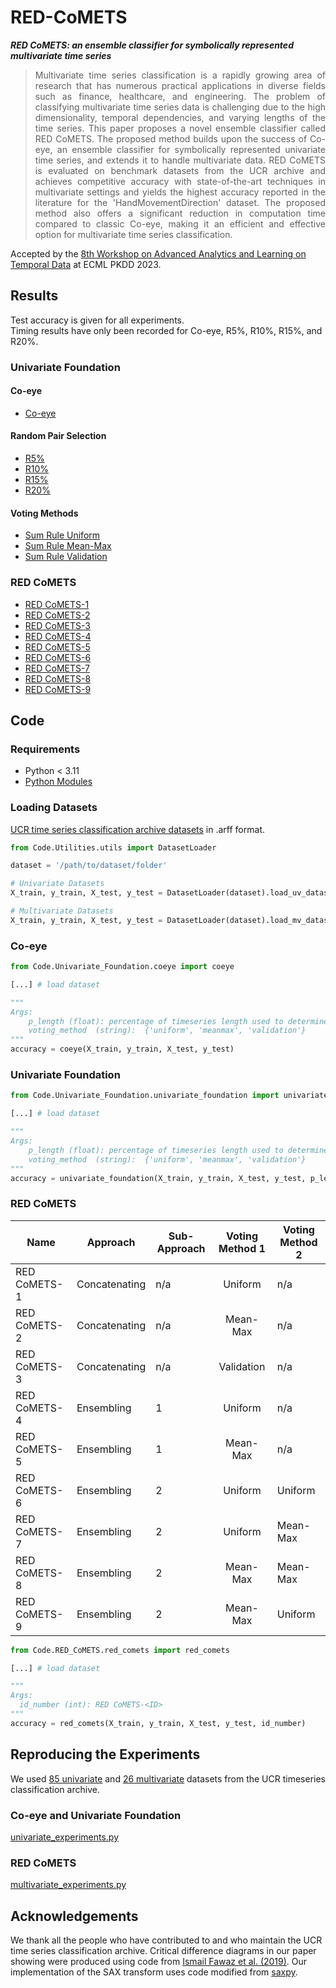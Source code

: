 # RED-CoMETS
***RED CoMETS: an ensemble classifier for symbolically represented multivariate time series***

> <div align="justify">Multivariate time series classification is a rapidly growing area of research that has numerous practical applications in diverse fields such as finance, healthcare, and engineering. The problem of classifying multivariate time series data is challenging due to the high dimensionality, temporal dependencies, and varying lengths of the time series.  This paper proposes a novel ensemble classifier called RED CoMETS. The proposed method builds upon the success of Co-eye, an ensemble classifier for symbolically represented univariate time series, and extends it to handle multivariate data. RED CoMETS is evaluated on benchmark datasets from the UCR archive and achieves competitive accuracy with state-of-the-art techniques in multivariate settings and yields the highest accuracy reported in the literature for the 'HandMovementDirection' dataset. The proposed method also offers a significant reduction in computation time compared to classic Co-eye, making it an efficient and effective option for multivariate time series classification.</div>

Accepted by the [8th Workshop on Advanced Analytics and Learning on Temporal Data](https://ecml-aaltd.github.io/aaltd2023/) at ECML PKDD 2023.

## Results
Test accuracy is given for all experiments.   
Timing results have only been recorded for Co-eye, R5%, R10%, R15%, and R20%.

### Univariate Foundation
#### Co-eye
* [Co-eye](Results/Univariate_Foundation/Coeye_TESTFOLDS.csv)
#### Random Pair Selection
* [R5%](Results/Univariate_Foundation/R5_TESTFOLDS.csv)
* [R10%](Results/Univariate_Foundation/R10_TESTFOLDS.csv)
* [R15%](Results/Univariate_Foundation/R15_TESTFOLDS.csv)
* [R20%](Results/Univariate_Foundation/R20_TESTFOLDS.csv)

#### Voting Methods
* [Sum Rule Uniform](Results/Univariate_Foundation/R5_SR_Uniform_TESTFOLDS.csv)
* [Sum Rule Mean-Max](Results/Univariate_Foundation/R5_SR_Mean-Max_TESTFOLDS.csv)
* [Sum Rule Validation](Results/Univariate_Foundation/R5_SR_Validation_TESTFOLDS.csv)

### RED CoMETS
* [RED CoMETS-1](Results/RED_CoMETS/RED_CoMETS-1_TESTFOLDS.csv)
* [RED CoMETS-2](Results/RED_CoMETS/RED_CoMETS-2_TESTFOLDS.csv)
* [RED CoMETS-3](Results/RED_CoMETS/RED_CoMETS-3_TESTFOLDS.csv)
* [RED CoMETS-4](Results/RED_CoMETS/RED_CoMETS-4_TESTFOLDS.csv)
* [RED CoMETS-5](Results/RED_CoMETS/RED_CoMETS-5_TESTFOLDS.csv)
* [RED CoMETS-6](Results/RED_CoMETS/RED_CoMETS-6_TESTFOLDS.csv)
* [RED CoMETS-7](Results/RED_CoMETS/RED_CoMETS-7_TESTFOLDS.csv)
* [RED CoMETS-8](Results/RED_CoMETS/RED_CoMETS-8_TESTFOLDS.csv)
* [RED CoMETS-9](Results/RED_CoMETS/RED_CoMETS-9_TESTFOLDS.csv)

## Code
### Requirements
* Python < 3.11
* [Python Modules](requirements.txt)

### Loading Datasets

[UCR time series classification archive datasets](https://www.timeseriesclassification.com/dataset.php) in .arff format. 

```python
from Code.Utilities.utils import DatasetLoader

dataset = '/path/to/dataset/folder'

# Univariate Datasets
X_train, y_train, X_test, y_test = DatasetLoader(dataset).load_uv_dataset_to_numpy()

# Multivariate Datasets
X_train, y_train, X_test, y_test = DatasetLoader(dataset).load_mv_dataset_to_numpy()
```

### Co-eye

```python
from Code.Univariate_Foundation.coeye import coeye

[...] # load dataset

"""
Args:
    p_length (float): percentage of timeseries length used to determine number of SAX and SFA lenses
    voting_method  (string):  {'uniform', 'meanmax', 'validation'}
"""
accuracy = coeye(X_train, y_train, X_test, y_test)
```

### Univariate Foundation

```python
from Code.Univariate_Foundation.univariate_foundation import univariate_foundation

[...] # load dataset

"""
Args:
    p_length (float): percentage of timeseries length used to determine number of SAX and SFA lenses
    voting_method  (string):  {'uniform', 'meanmax', 'validation'}
"""
accuracy = univariate_foundation(X_train, y_train, X_test, y_test, p_length, voting_method)
```

### RED CoMETS

| Name         | Approach  | Sub-Approach | Voting Method 1 | Voting Method 2 |
|--------------|------------|----------|:---------------:|-----------------|
| RED CoMETS-1 | Concatenating | n/a      |     Uniform     | n/a             |
| RED CoMETS-2 | Concatenating | n/a      |     Mean-Max    | n/a             |
| RED CoMETS-3 | Concatenating | n/a      |    Validation   | n/a             |
| RED CoMETS-4 | Ensembling    | 1        |     Uniform     | n/a             |
| RED CoMETS-5 | Ensembling    | 1        |     Mean-Max    | n/a             |
| RED CoMETS-6 | Ensembling    | 2        |     Uniform     | Uniform         |
| RED CoMETS-7 | Ensembling    | 2        |     Uniform     | Mean-Max        |
| RED CoMETS-8 | Ensembling    | 2        |     Mean-Max    | Mean-Max        |
| RED CoMETS-9 | Ensembling    | 2        |     Mean-Max    | Uniform         |

```python
from Code.RED_CoMETS.red_comets import red_comets

[...] # load dataset

"""
Args:
  id_number (int): RED CoMETS-<ID>
"""
accuracy = red_comets(X_train, y_train, X_test, y_test, id_number)
```

## Reproducing the Experiments
We used [85 univariate](Results/Univariate_Foundation/uv_datasets.txt) and [26 multivariate](Results/RED_CoMETS/mv_datasets.txt) datasets from the UCR timeseries classification archive. 

### Co-eye and Univariate Foundation
[univariate_experiments.py](Code/Univariate_Foundation/univariate_experiments.py)

### RED CoMETS
[multivariate_experiments.py](Code/RED_CoMETS/multivariate_experiments.py)

## Acknowledgements
We thank all the people who have contributed to and who maintain the UCR time series classification archive. Critical difference diagrams in our paper showing were produced using code from [Ismail Fawaz et al. (2019)](https://github.com/hfawaz/cd-diagram). Our implementation of the SAX transform uses code modified from [saxpy](https://github.com/seninp/saxpy).
